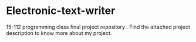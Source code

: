 # Electronic-text-writer
15-112 programming class final project repository . 
Find the attached project description to know more about my project.
